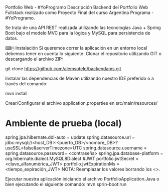 Portfolio Web - #YoProgramo
Descripción
Backend del Portfolio Web Fullstack realizado como Proyecto Final del curso Argentina Programa - #YoProgramo.

Se trata de una API REST realizada utilizando las tecnologías Java + Spring Boot bajo el modelo MVC para la lógica y MySQL para persistencia de datos.


⌨🖱 Instalación
Si queremos correr la aplicación en un entorno local debemos tener en cuenta lo siguiente:
Clonar el repositorio utilizando GIT o descargando el archivo ZIP:

git clone https://github.com/alemsotelo/backendams.git

Instalar las dependencias de Maven utilizando nuestro IDE preferido o a través del comando:

mvn install

Crear/Configurar el archivo application.properties en src/main/resources/

# Ambiente de prueba (local)
spring.jpa.hibernate.ddl-auto = update
spring.datasource.url = jdbc:mysql://<host_DB>:<puerto_DB>/<nombre_DB>?useSSL=false&serverTimezone=UTC
spring.datasource.username = <usuario>
spring.datasource.password= <contraseña>
spring.jpa.database-platform = org.hibernate.dialect.MySQL8Dialect
#JWT
portfolio.jwtSecret = <clave_alfanumérica_JWT>
portfolio.jwtExpirationMs = <tiempo_expiración_JWT> 
NOTA: Reemplazar los valores borrando los <>.

Ejecutar nuestra aplicación iniciando el archivo PortfolioApplication.Java o bien ejecutando el siguiente comando: mvn sprin-boot:run

